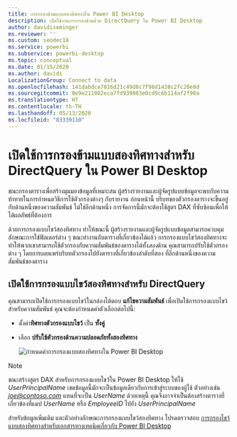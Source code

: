 ```yaml
---
title: การกรองข้ามแบบสองทิศทางใน Power BI Desktop
description: เปิดใช้งานการกรองข้ามด้วย DirectQuery ใน Power BI Desktop
author: davidiseminger
ms.reviewer: ''
ms.custom: seodec18
ms.service: powerbi
ms.subservice: powerbi-desktop
ms.topic: conceptual
ms.date: 01/15/2020
ms.author: davidi
LocalizationGroup: Connect to data
ms.openlocfilehash: 141dabdce7816d21c49d8c7f98d1438c2fc20e8d
ms.sourcegitcommit: 0e9e211082eca7fd939803e0cd9c6b114af2f90a
ms.translationtype: HT
ms.contentlocale: th-TH
ms.lasthandoff: 05/13/2020
ms.locfileid: "83339110"
---
```

# <a name="enable-bidirectional-cross-filtering-for-directquery-in-power-bi-desktop"></a>เปิดใช้การกรองข้ามแบบสองทิศทางสำหรับ DirectQuery ใน Power BI Desktop

ขณะกรองตารางเพื่อสร้างมุมมองข้อมูลที่เหมาะสม ผู้สร้างรายงานและผู้จัดรูปแบบข้อมูลจะพบกับความท้าทายในการกำหนดวิธีการใช้ตัวกรองต่างๆ กับรายงาน ก่อนหน้านี้ บริบทของตัวกรองตารางจะขึ้นอยู่กับด้านหนึ่งของความสัมพันธ์ ไม่ใช่อีกด้านหนึ่ง การจัดการนี้มักจะต้องใช้สูตร DAX ที่ซับซ้อนเพื่อให้ได้ผลลัพธ์ที่ต้องการ

ด้วยการกรองแบบไขว้สองทิศทาง ทำให้ขณะนี้ ผู้สร้างรายงานและผู้จัดรูปแบบข้อมูลสามารถควบคุมลักษณะการใช้ฟิลเตอร์ต่าง ๆ ขณะทำงานกับตารางที่เกี่ยวข้องได้แล้ว การกรองแบบไขว้สองทิศทางจะทำให้พวกเขาสามารถใช้ตัวกรองกับความสัมพันธ์ของตารางได้ทั้ง*สอง*ด้าน คุณสามารถปรับใช้ตัวกรองต่าง ๆ โดยการเผยแพร่บริบทตัวกรองไปยังตารางที่เกี่ยวข้องลำดับที่สอง ที่อีกด้านหนึ่งของความสัมพันธ์ของตาราง

## <a name="enable-bidirectional-cross-filtering-for-directquery"></a>เปิดใช้การกรองแบบไขว้สองทิศทางสำหรับ DirectQuery

คุณสามารถเปิดใช้การกรองแบบไขว้ในกล่องโต้ตอบ **แก้ไขความสัมพันธ์** เพื่อเปิดใช้การกรองแบบไขว้สำหรับความสัมพันธ์ คุณจะต้องกำหนดค่าตัวเลือกต่อไปนี้:

* ตั้งค่า**ทิศทางตัวกรองแบบไขว้** เป็น **ทั้งคู่**
* เลือก **ปรับใช้ตัวกรองด้านความปลอดภัยทั้งสองทิศทาง**

  ![กำหนดค่าการกรองแบบสองทิศทางใน Power BI Desktop](media/desktop-bidirectional-filtering/bidirectional-filtering_2.png)

> [!NOTE]
> ขณะสร้างสูตร DAX สำหรับการกรองแบบไขว้ใน Power BI Desktop ให้ใช้ *UserPrincipalName* เขตข้อมูลนี้มักจะเป็นข้อมูลเดียวกับการเข้าสู่ระบบของผู้ใช้ ตัวอย่างเช่น <em>joe@contoso.com</em> แทนที่จะเป็น *UserName* ด้วยเหตุนี้ คุณจึงอาจจำเป็นต้องสร้างตารางที่เกี่ยวข้องที่แมป *UserName* หรือ *EmployeeID* ไปยัง *UserPrincipalName*

สำหรับข้อมูลเพิ่มเติม และตัวอย่างลักษณะการกรองแบบไขว้สองทิศทาง โปรดตรวจสอบ [การกรองไขว้แบบสองทิศทางสำหรับเอกสารทางเทคนิคเกี่ยวกับ Power BI Desktop](https://download.microsoft.com/download/2/7/8/2782DF95-3E0D-40CD-BFC8-749A2882E109/Bidirectional%20cross-filtering%20in%20Analysis%20Services%202016%20and%20Power%20BI.docx)

